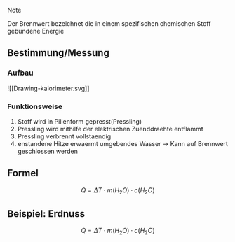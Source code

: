 >[!Note]
>Der Brennwert bezeichnet die in einem spezifischen chemischen Stoff gebundene Energie

## Bestimmung/Messung
### Aufbau
![[Drawing-kalorimeter.svg]]


### Funktionsweise
1. Stoff wird in Pillenform gepresst(Pressling)
2. Pressling wird mithilfe der elektrischen Zuenddraehte entflammt
3. Pressling verbrennt vollstaendig
4. enstandene Hitze erwaermt umgebendes Wasser
-> Kann auf Brennwert geschlossen werden
## Formel
$$
Q = \Delta T \cdot m(H_2O) \cdot c(H_2O)
$$

## Beispiel: Erdnuss
$$
Q = \Delta T \cdot m(H_2O) \cdot c(H_2O)
$$
